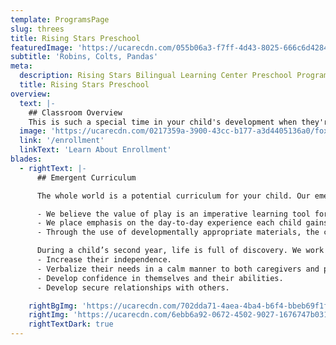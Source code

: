 ```yaml
---
template: ProgramsPage
slug: threes
title: Rising Stars Preschool
featuredImage: 'https://ucarecdn.com/055b06a3-f7ff-4d43-8025-666c6d42842e/'
subtitle: 'Robins, Colts, Pandas'
meta:
  description: Rising Stars Bilingual Learning Center Preschool Program, Austin Tx
  title: Rising Stars Preschool
overview:
  text: |-
    ## Classroom Overview
    This is such a special time in your child's development when they're expressing more independence through self-help skills and learning to better navigate their world through play, communication, and socialization. Your child is building skills to be a friend. Our goal is to nurture each unique personality in our class and create an environment in which your child feels safe, happy, and secure to be themselves.
  image: 'https://ucarecdn.com/0217359a-3900-43cc-b177-a3d4405136a0/foxes.jpg'
  link: '/enrollment'
  linkText: 'Learn About Enrollment'
blades:
  - rightText: |-
      ## Emergent Curriculum

      The whole world is a potential curriculum for your child. Our emergent curriculum approach acknowledges and supports the interests that emerge from the daily life of your child.

      - We believe the value of play is an imperative learning tool for young children.
      - We place emphasis on the day-to-day experience each child gains from doing, rather than how it should be done.
      - Through the use of developmentally appropriate materials, the children’s developing interests will guide the array of topics introduced throughout the school year.

      During a child’s second year, life is full of discovery. We work individually and in community to help children:
      - Increase their independence.
      - Verbalize their needs in a calm manner to both caregivers and peers.
      - Develop confidence in themselves and their abilities.
      - Develop secure relationships with others.

    rightBgImg: 'https://ucarecdn.com/702dda71-4aea-4ba4-b6f4-bbeb69f1f33d/lightBluedrawings.jpg'
    rightImg: 'https://ucarecdn.com/6ebb6a92-0672-4502-9027-1676747b0319/kidspainting.jpg'
    rightTextDark: true
---
```

